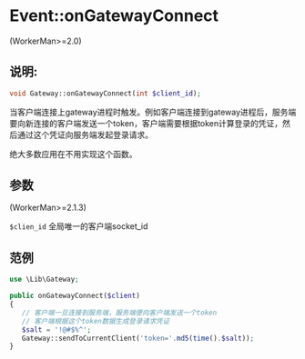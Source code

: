 # Event::onGatewayConnect
(WorkerMan>=2.0)

## 说明:
```php
void Gateway::onGatewayConnect(int $client_id);
```

当客户端连接上gateway进程时触发。例如客户端连接到gateway进程后，服务端要向新连接的客户端发送一个token，客户端需要根据token计算登录的凭证，然后通过这个凭证向服务端发起登录请求。

绝大多数应用在不用实现这个函数。

## 参数
(WorkerMan>=2.1.3)

``` $clien_id ```
全局唯一的客户端socket_id


## 范例
```php
use \Lib\Gateway;

public onGatewayConnect($client)
{
   // 客户端一旦连接到服务端，服务端便向客户端发送一个token
   // 客户端根据这个token数据生成登录请求凭证
   $salt = '!@#$%^';
   Gateway::sendToCurrentClient('token='.md5(time().$salt));
}

```
